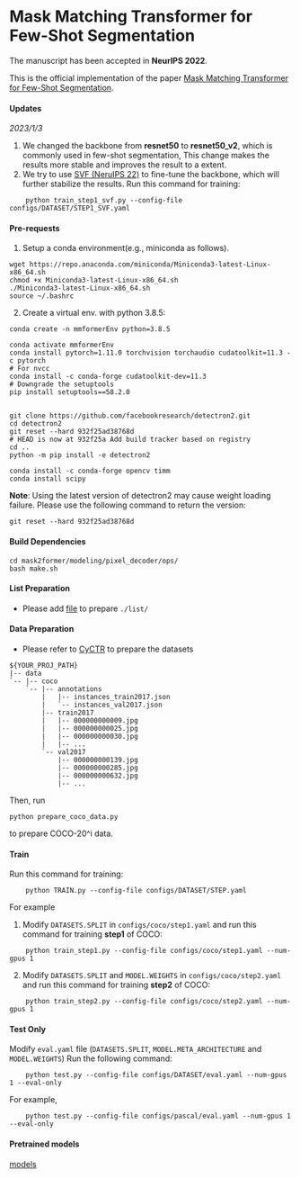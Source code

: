 # Mask Matching Transformer for Few-Shot Segmentation

The manuscript has been accepted in **NeurIPS 2022**. 

This is the official implementation of the paper [Mask Matching Transformer for Few-Shot Segmentation](https://openreview.net/pdf?id=zt4xNo0lF8W).


#### Updates
*2023/1/3*
1. We changed the backbone from **resnet50** to **resnet50_v2**, which is commonly used in few-shot segmentation, This change makes the results more stable and improves the result to a extent.
2. We try to use [SVF (NeruIPS 22)](https://github.com/zechao-li/SVF-few-shot-segmentation) to fine-tune the backbone, which will further stabilize the results.
Run this command for training:
```
    python train_step1_svf.py --config-file configs/DATASET/STEP1_SVF.yaml
```

#### Pre-requests

1. Setup a conda environment(e.g., miniconda as follows).

  ```shell
  wget https://repo.anaconda.com/miniconda/Miniconda3-latest-Linux-x86_64.sh
  chmod +x Miniconda3-latest-Linux-x86_64.sh
  ./Miniconda3-latest-Linux-x86_64.sh
  source ~/.bashrc
  ```
  
2. Create a virtual env. with python 3.8.5:
  ```shell
  conda create -n mmformerEnv python=3.8.5
  ```

  ```shell
  conda activate mmformerEnv
  conda install pytorch=1.11.0 torchvision torchaudio cudatoolkit=11.3 -c pytorch
  # For nvcc
  conda install -c conda-forge cudatoolkit-dev=11.3
  # Downgrade the setuptools
  pip install setuptools==58.2.0
  ```

  ```shell

  git clone https://github.com/facebookresearch/detectron2.git
  cd detectron2
  git reset --hard 932f25ad38768d
  # HEAD is now at 932f25a Add build tracker based on registry
  cd ..
  python -m pip install -e detectron2
  ```

  ```shell
  conda install -c conda-forge opencv timm
  conda install scipy 
  ```
 
   **Note**: Using the latest version of detectron2 may cause weight loading failure. Please use the following command to return the version:
  ```
  git reset --hard 932f25ad38768d
  ```

#### Build Dependencies

```
cd mask2former/modeling/pixel_decoder/ops/
bash make.sh
```



#### List Preparation

+ Please add [file](https://drive.google.com/file/d/1kkBOtL_Ujd-bAkGXADYFaOivTl1WD4b_/view?usp=sharing) to prepare `./list/`

#### Data Preparation

+ Please refer to [CyCTR](https://github.com/YanFangCS/CyCTR-Pytorch) to prepare the datasets 
```
${YOUR_PROJ_PATH}
|-- data
`-- |-- coco
    `-- |-- annotations
        |   |-- instances_train2017.json
        |   `-- instances_val2017.json
        |-- train2017
        |   |-- 000000000009.jpg
        |   |-- 000000000025.jpg
        |   |-- 000000000030.jpg
        |   |-- ... 
        `-- val2017
            |-- 000000000139.jpg
            |-- 000000000285.jpg
            |-- 000000000632.jpg
            |-- ... 
```

Then, run  
```
python prepare_coco_data.py
```
to prepare COCO-20^i data.

#### Train
Run this command for training:
```
    python TRAIN.py --config-file configs/DATASET/STEP.yaml
```
For example
1. Modify `DATASETS.SPLIT` in `configs/coco/step1.yaml` and run this command for training **step1** of COCO: 
```
    python train_step1.py --config-file configs/coco/step1.yaml --num-gpus 1
```

2. Modify `DATASETS.SPLIT` and `MODEL.WEIGHTS` in `configs/coco/step2.yaml` and run this command for training **step2** of COCO: 
```
    python train_step2.py --config-file configs/coco/step2.yaml --num-gpus 1
```



#### Test Only
Modify `eval.yaml` file (`DATASETS.SPLIT`, `MODEL.META_ARCHITECTURE` and `MODEL.WEIGHTS`)
Run the following command: 
```
    python test.py --config-file configs/DATASET/eval.yaml --num-gpus 1 --eval-only
```

For example, 
```
    python test.py --config-file configs/pascal/eval.yaml --num-gpus 1 --eval-only
```

#### Pretrained models
[models](https://drive.google.com/drive/folders/1D4EiAqyeejQnxGydDapflTABXeYBplqK?usp=sharing)
